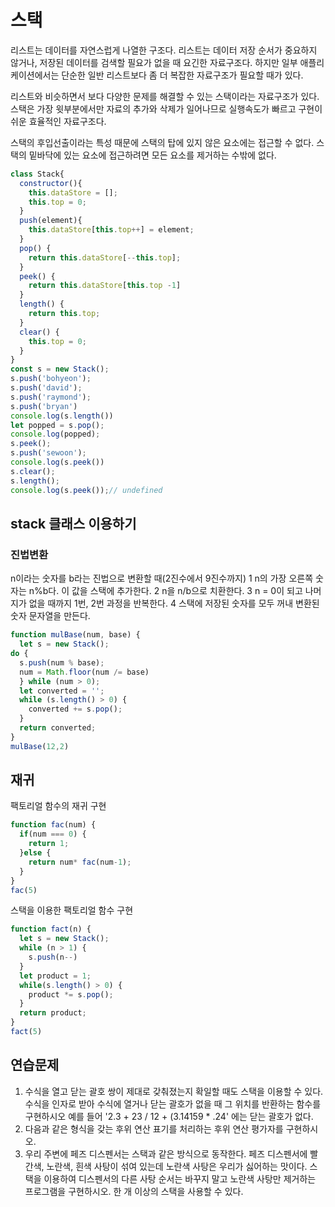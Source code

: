 # 스택 

리스트는 데이터를 자연스럽게 나열한 구조다. 리스트는 데이터 저장 순서가 중요하지 않거나, 저장된 데이터를 검색할 필요가 없을 때 요긴한 자료구조다. 하지만 일부 애플리케이션에서는 단순한 일반 리스트보다 좀 더 복잡한 자료구조가 필요할 때가 있다. 

리스트와 비슷하면서 보다 다양한 문제를 해결할 수 있는 스택이라는 자료구조가 있다. 
스택은 가장 윗부분에서만 자료의 추가와 삭제가 일어나므로 실행속도가 빠르고 구현이 쉬운 효율적인 자료구조다.

스택의 후입선출이라는 특성 때문에 스택의 탑에 있지 않은 요소에는 접근할 수 없다. 스택의 밑바닥에 있는 요소에 접근하려면 모든 요소를 제거하는 수밖에 없다. 

```js
class Stack{
  constructor(){
    this.dataStore = [];
    this.top = 0;
  }
  push(element){
    this.dataStore[this.top++] = element;
  }
  pop() {
    return this.dataStore[--this.top];
  }
  peek() {
    return this.dataStore[this.top -1]
  }
  length() {
    return this.top;
  }
  clear() {
    this.top = 0;
  }
}
const s = new Stack();
s.push('bohyeon');
s.push('david');
s.push('raymond');
s.push('bryan')
console.log(s.length())
let popped = s.pop();
console.log(popped);
s.peek();
s.push('sewoon');
console.log(s.peek())
s.clear();
s.length();
console.log(s.peek());// undefined

```
## stack 클래스 이용하기

### 진법변환
n이라는 숫자를 b라는 진법으로 변환할 때(2진수에서 9진수까지)
1 n의 가장 오른쪽 숫자는 n%b다. 이 값을 스택에 추가한다.
2 n을 n/b으로 치환한다.
3 n = 0이 되고 나머지가 없을 때까지 1번, 2번 과정을 반복한다.
4 스택에 저장된 숫자를 모두 꺼내 변환된 숫자 문자열을 만든다. 

```js
function mulBase(num, base) {
  let s = new Stack();
do {
  s.push(num % base);
  num = Math.floor(num /= base)
  } while (num > 0);
  let converted = '';
  while (s.length() > 0) {
    converted += s.pop();
  }
  return converted;
}
mulBase(12,2)
```
## 재귀

팩토리얼 함수의 재귀 구현
```js
function fac(num) {
  if(num === 0) {
    return 1;
  }else {
    return num* fac(num-1);
  }
}
fac(5)
```
스택을 이용한 팩토리얼 함수 구현 

```js
function fact(n) {
  let s = new Stack();
  while (n > 1) {
    s.push(n--)
  }
  let product = 1;
  while(s.length() > 0) {
    product *= s.pop();
  }
  return product;
}
fact(5)
```

## 연습문제 
1. 수식을 열고 닫는 괄호 쌍이 제대로 갖춰졌는지 확일할 때도 스택을 이용할 수 있다. 수식을 인자로 받아 수식에 열거나 닫는 괄호가 없을 때 그 위치를 반환하는 함수를 구현하시오
예를 들어 '2.3 + 23 / 12 + (3.14159 * .24' 에는 닫는 괄호가 없다.
2. 다음과 같은 형식을 갖는 후위 연산 표기를 처리하는 후위 연산 평가자를 구현하시오.
3. 우리 주변에 페즈 디스펜서는 스택과 같은 방식으로 동작한다. 페즈 디스펜서에 빨간색, 노란색, 흰색 사탕이 섞여 있는데 노란색 사탕은 우리가 싫어하는 맛이다. 스택을 이용하여 디스펜서의 다른 사탕 순서는 바꾸지 말고 노란색 사탕만 제거하는 프로그램을 구현하시오. 한 개 이상의 스택을 사용할 수 있다. 